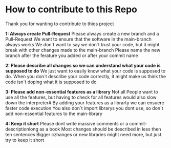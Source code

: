 # How to contribute to this Repo
Thank you for wanting to contribute to thios project

**1: Always create Pull-Request**
Please always create a new  branch and a Pull-Request
We want to ensure that the software in the main-branch always works
We don´t want to say we don´t trust your code, but it might break with other changes made to the main-branch
Please name the new branch after the ferature you added or after your commit name

**2: Please describe all changes so we can understand what your code is supposed to do**
We just want to easily know what your code is supposed to do.
When you don´t describe your code correctly, it might make us think the code isn´t doping what it is supposed to do

**3: Please add non-essential features as a library**
Not all People want to use all the features, but having to check for all features would also slow down the interpreter#
By adding your features as a librarty we can ensuere faster code execution
You also don´t import librarys you dont use, so don´t add non-essential features to the main-library

**4: Keep it short**
Please dont write massive comments or a commit-descriptionlong as a book
Most changes should be described in less then ten sentences
Bigger czhanges or new libraries might need more, but just try to keep it short
